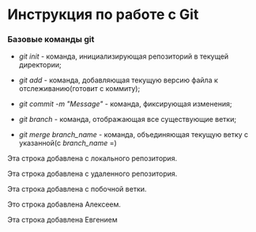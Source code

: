 # Инструкция по работе c Git

### Базовые команды git

* *git init* - команда, инициализирующая репозиторий в текущей директории;

* *git add* - команда, добавляющая текущую версию файла к отслеживанию(готовит с коммиту);

* *git commit -m "Message"* - команда, фиксирующая изменения;

* *git branch* - команда, отображающая все существующие ветки;

* *git merge branch_name* - команда, объединяющая текущую ветку с указанной(с *branch_name* =)

Эта строка добавлена с локального репозитория. 

Эта строка добавлена с удаленного репозитория.

Эта строка добавлена с побочной ветки.

Это строка добавлена Алексеем.

Эта строка добавлена Евгением